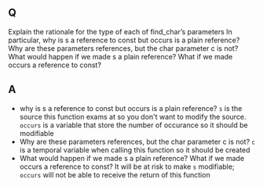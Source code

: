 ## Q 
Explain the rationale for the type of each of find_char’s
parameters In particular, why is s a reference to const but occurs is a
plain reference? Why are these parameters references, but the char
parameter c is not? What would happen if we made s a plain reference?
What if we made occurs a reference to const?

## A
- why is s a reference to const but occurs is a plain reference?
    `s` is the source this function exams at so you don't want to modify the source. `occurs` is a variable that store the number of occurance so it should be modifiable
- Why are these parameters references, but the char parameter c is not?
    `c` is a temporal variable when calling this function so it should be created
- What would happen if we made s a plain reference? What if we made occurs a reference to const?
    It will be at risk to make `s` modifiable; `occurs` will not be able to receive the return of this function